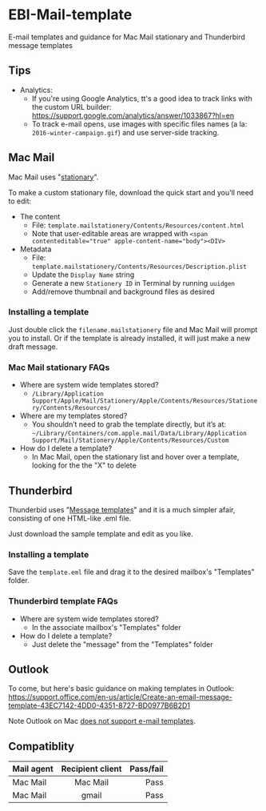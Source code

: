 # EBI-Mail-template
E-mail templates and guidance for Mac Mail stationary and Thunderbird message templates

## Tips
- Analytics: 
  - If you're using Google Analytics, tt's a good idea to track links with the custom URL builder: https://support.google.com/analytics/answer/1033867?hl=en
  - To track e-mail opens, use images with specific files names (a la: `2016-winter-campaign.gif`) and use server-side tracking.

## Mac Mail
Mac Mail uses "[stationary](http://www.instructables.com/id/Easy-Customizing-of-Apple-Mail-Stationary/)".

To make a custom stationary file, download the quick start and you'll need to edit:
- The content
  - File: `template.mailstationery/Contents/Resources/content.html`
  - Note that user-editable areas are wrapped with `<span contenteditable="true" apple-content-name="body"><DIV>`
- Metadata
  - File: `template.mailstationery/Contents/Resources/Description.plist`
  - Update the `Display Name` string
  - Generate a new `Stationery ID` in Terminal by running `uuidgen`
  - Add/remove thumbnail and background files as desired
  
### Installing a template
Just double click the `filename.mailstationery` file and Mac Mail will prompt you to install. Or if the template is already installed, it will just make a new draft message.

### Mac Mail stationary FAQs
- Where are system wide templates stored?
  - `/Library/Application Support/Apple/Mail/Stationery/Apple/Contents/Resources/Stationery/Contents/Resources/`
- Where are my templates stored?
  - You shouldn’t need to grab the template directly, but it’s at: `~/Library/Containers/com.apple.mail/Data/Library/Application Support/Mail/Stationery/Apple/Contents/Resources/Custom`
- How do I delete a template?
  - In Mac Mail, open the stationary list and hover over a template, looking for the the "X" to delete

## Thunderbird
Thunderbid uses "[Message templates](http://kb.mozillazine.org/Message_templates)" and it is a much simpler afair, consisting of one HTML-like .eml file.

Just download the sample template and edit as you like.

### Installing a template
Save the `template.eml` file and drag it to the desired mailbox's "Templates" folder.

### Thunderbird template FAQs
- Where are system wide templates stored?
  - In the associate mailbox's "Templates" folder
- How do I delete a template?
  - Just delete the "message" from the "Templates" folder

## Outlook
To come, but here's basic guidance on making templates in Outlook: https://support.office.com/en-us/article/Create-an-email-message-template-43EC7142-4DD0-4351-8727-BD0977B6B2D1

Note Outlook on Mac [does not support e-mail templates](https://support.office.com/en-gb/article/Can-I-create-email-templates-in-Outlook-2016-for-Mac-6339b60e-2e5a-4aed-a9e6-2e7b5d7eb5a0).





## Compatiblity
| Mail agent     | Recipient client | Pass/fail  |
| ------------- |:-------------:| -----:|
| Mac Mail      | Mac Mail | Pass |
| Mac Mail      | gmail | Pass |
